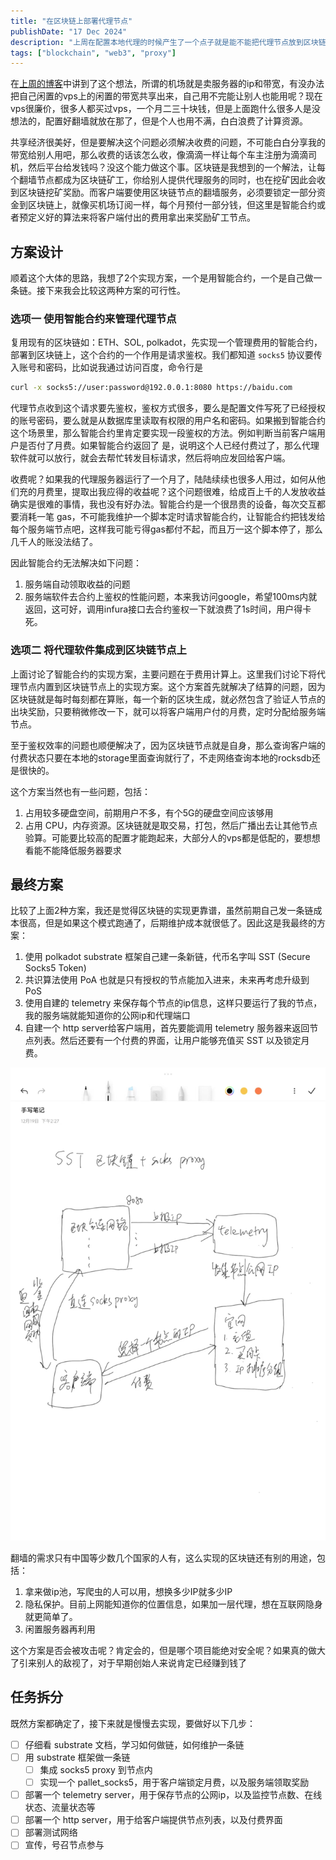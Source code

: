 ```yaml
---
title: "在区块链上部署代理节点"
publishDate: "17 Dec 2024"
description: "上周在配置本地代理的时候产生了一个点子就是能不能把代理节点放到区块链上，这样就不需要到处去买机场服务，找到最快的线路最便宜的节点，尤其是某个机场被封锁的话，基本所有节点就废了"
tags: ["blockchain", "web3", "proxy"]
---
```


在[上周的博客](/posts/journal/week2)中讲到了这个想法，所谓的机场就是卖服务器的ip和带宽，有没办法把自己闲置的vps上的闲置的带宽共享出来，自己用不完能让别人也能用呢？现在vps很廉价，很多人都买过vps，一个月二三十块钱，但是上面跑什么很多人是没想法的，配置好翻墙就放在那了，但是个人也用不满，白白浪费了计算资源。

共享经济很美好，但是要解决这个问题必须解决收费的问题，不可能白白分享我的带宽给别人用吧，那么收费的话该怎么收，像滴滴一样让每个车主注册为滴滴司机，然后平台给发钱吗？没这个能力做这个事。区块链是我想到的一个解法，让每个翻墙节点都成为区块链矿工，你给别人提供代理服务的同时，也在挖矿因此会收到区块链挖矿奖励。而客户端要使用区块链节点的翻墙服务，必须要锁定一部分资金到区块链上，就像买机场订阅一样，每个月预付一部分钱，但这里是智能合约或者预定义好的算法来将客户端付出的费用拿出来奖励矿工节点。

## 方案设计

顺着这个大体的思路，我想了2个实现方案，一个是用智能合约，一个是自己做一条链。接下来我会比较这两种方案的可行性。

### 选项一 使用智能合约来管理代理节点

复用现有的区块链如：ETH、SOL, polkadot，先实现一个管理费用的智能合约，部署到区块链上，这个合约的一个作用是请求鉴权。我们都知道 `socks5` 协议要传入账号和密码，比如说我通过访问百度，命令行是

```bash
curl -x socks5://user:password@192.0.0.1:8080 https://baidu.com
```

代理节点收到这个请求要先鉴权，鉴权方式很多，要么是配置文件写死了已经授权的账号密码，要么就是从数据库里读取有权限的用户名和密码。如果搬到智能合约这个场景里，那么智能合约里肯定要实现一段鉴权的方法。例如判断当前客户端用户是否付了月费。如果智能合约返回了 是，说明这个人已经付费过了，那么代理软件就可以放行，就会去帮忙转发目标请求，然后将响应发回给客户端。

收费呢？如果我的代理服务器运行了一个月了，陆陆续续也很多人用过，如何从他们充的月费里，提取出我应得的收益呢？这个问题很难，给成百上千的人发放收益确实是很难的事情，我也没有好办法。智能合约是一个很昂贵的设备，每次交互都要消耗一笔 gas，不可能我维护一个脚本定时请求智能合约，让智能合约把钱发给每个服务端节点吧，这样我可能亏得gas都付不起，而且万一这个脚本停了，那么几千人的账没法结了。

因此智能合约无法解决如下问题：

1. 服务端自动领取收益的问题
2. 服务端软件去合约上鉴权的性能问题，本来我访问google，希望100ms内就返回，这可好，调用infura接口去合约鉴权一下就浪费了1s时间，用户得卡死。

### 选项二 将代理软件集成到区块链节点上

上面讨论了智能合约的实现方案，主要问题在于费用计算上。这里我们讨论下将代理节点内置到区块链节点上的实现方案。这个方案首先就解决了结算的问题，因为区块链就是每时每刻都在算账，每一个新的区块生成，就必然包含了验证人节点的出块奖励，只要稍微修改一下，就可以将客户端用户付的月费，定时分配给服务端节点。

至于鉴权效率的问题也顺便解决了，因为区块链节点就是自身，那么查询客户端的付费状态只要在本地的storage里面查询就行了，不走网络查询本地的rocksdb还是很快的。

这个方案当然也有一些问题，包括：

1. 占用较多硬盘空间，前期用户不多，有个5G的硬盘空间应该够用
2. 占用 CPU，内存资源。区块链就是取交易，打包，然后广播出去让其他节点验算。可能要比较高的配置才能跑起来，大部分人的vps都是低配的，要想想看能不能降低服务器要求

## 最终方案

比较了上面2种方案，我还是觉得区块链的实现更靠谱，虽然前期自己发一条链成本很高，但是如果这个模式跑通了，后期维护成本就很低了。因此这是我最终的方案：

1. 使用 polkadot substrate 框架自己建一条新链，代币名字叫 SST (Secure Socks5 Token)
2. 共识算法使用 PoA 也就是只有授权的节点能加入进来，未来再考虑升级到 PoS
3. 使用自建的 telemetry 来保存每个节点的ip信息，这样只要运行了我的节点，我的服务端就能知道你的公网ip和代理端口
4. 自建一个 http server给客户端用，首先要能调用 telemetry 服务器来返回节点列表。然后还要有一个付费的界面，让用户能够充值买 SST 以及锁定月费。

![整体架构草图](./sst-1.jpg)


翻墙的需求只有中国等少数几个国家的人有，这么实现的区块链还有别的用途，包括：

1. 拿来做ip池，写爬虫的人可以用，想换多少IP就多少IP
2. 隐私保护。目前上网能知道你的位置信息，如果加一层代理，想在互联网隐身就更简单了。
3. 闲置服务器再利用

这个方案是否会被攻击呢？肯定会的，但是哪个项目能绝对安全呢？如果真的做大了引来别人的敌视了，对于早期创始人来说肯定已经赚到钱了

## 任务拆分

既然方案都确定了，接下来就是慢慢去实现，要做好以下几步：

- [ ] 仔细看 substrate 文档，学习如何做链，如何维护一条链
- [ ] 用 substrate 框架做一条链
  - [ ] 集成 socks5 proxy 到节点内
  - [ ] 实现一个 pallet_socks5，用于客户端锁定月费，以及服务端领取奖励
- [ ] 部署一个 telemetry server，用于保存节点的公网ip，以及监控节点数、在线状态、流量状态等
- [ ] 部署一个 http server，用于给客户端提供节点列表，以及付费界面
- [ ] 部署测试网络
- [ ] 宣传，号召节点参与
